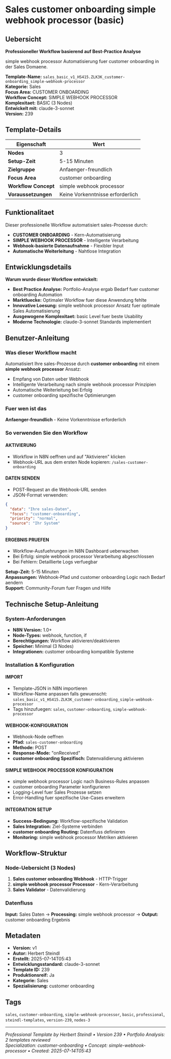 # Sales customer onboarding simple webhook processor (basic)

## Uebersicht

**Professioneller Workflow basierend auf Best-Practice Analyse**

simple webhook processor Automatisierung fuer customer onboarding in der Sales Domaene.

**Template-Name:** `sales_basic_v1_HS415.ZLK3K_customer-onboarding_simple-webhook-processor`  
**Kategorie:** Sales  
**Focus Area:** CUSTOMER ONBOARDING  
**Workflow Concept:** SIMPLE WEBHOOK PROCESSOR  
**Komplexitaet:** BASIC (3 Nodes)  
**Entwickelt mit:** claude-3-sonnet  
**Version:** 239

## Template-Details

| **Eigenschaft** | **Wert** |
|------------------|----------|
| **Nodes** | 3 |
| **Setup-Zeit** | 5-15 Minuten |
| **Zielgruppe** | Anfaenger-freundlich |
| **Focus Area** | customer onboarding |
| **Workflow Concept** | simple webhook processor |
| **Voraussetzungen** | Keine Vorkenntnisse erforderlich |

## Funktionalitaet

Dieser professionelle Workflow automatisiert sales-Prozesse durch:
- **CUSTOMER ONBOARDING** - Kern-Automatisierung
- **SIMPLE WEBHOOK PROCESSOR** - Intelligente Verarbeitung
- **Webhook-basierte Datenaufnahme** - Flexibler Input
- **Automatische Weiterleitung** - Nahtlose Integration



## Entwicklungsdetails

**Warum wurde dieser Workflow entwickelt:**
- **Best Practice Analyse:** Portfolio-Analyse ergab Bedarf fuer customer onboarding Automation
- **Marktluecke:** Optimaler Workflow fuer diese Anwendung fehlte
- **Innovative Loesung:** simple webhook processor Ansatz fuer optimale Sales Automatisierung
- **Ausgewogene Komplexitaet:** basic Level fuer beste Usability
- **Moderne Technologie:** claude-3-sonnet Standards implementiert

## Benutzer-Anleitung

### Was dieser Workflow macht
Automatisiert Ihre sales-Prozesse durch **customer onboarding** mit einem **simple webhook processor** Ansatz:
- Empfang von Daten ueber Webhook
- Intelligente Verarbeitung nach simple webhook processor Prinzipien
- Automatische Weiterleitung bei Erfolg
- customer onboarding spezifische Optimierungen

### Fuer wen ist das
**Anfaenger-freundlich** - Keine Vorkenntnisse erforderlich

### So verwenden Sie den Workflow

#### AKTIVIERUNG
- Workflow in N8N oeffnen und auf "Aktivieren" klicken
- Webhook-URL aus dem ersten Node kopieren: `/sales-customer-onboarding`

#### DATEN SENDEN
- POST-Request an die Webhook-URL senden
- JSON-Format verwenden:
```json
{
  "data": "Ihre sales-Daten",
  "focus": "customer-onboarding",
  "priority": "normal",
  "source": "Ihr System"
}
```

#### ERGEBNIS PRUEFEN
- Workflow-Ausfuehrungen im N8N Dashboard ueberwachen
- Bei Erfolg: simple webhook processor Verarbeitung abgeschlossen
- Bei Fehlern: Detaillierte Logs verfuegbar

**Setup-Zeit:** 5-15 Minuten  
**Anpassungen:** Webhook-Pfad und customer onboarding Logic nach Bedarf aendern  
**Support:** Community-Forum fuer Fragen und Hilfe

## Technische Setup-Anleitung

### System-Anforderungen
- **N8N Version:** 1.0+ 
- **Node-Types:** webhook, function, if
- **Berechtigungen:** Workflow aktivieren/deaktivieren
- **Speicher:** Minimal (3 Nodes)
- **Integrationen:** customer onboarding kompatible Systeme

### Installation & Konfiguration

#### IMPORT
- Template-JSON in N8N importieren
- Workflow-Name anpassen falls gewuenscht: `sales_basic_v1_HS415.ZLK3K_customer-onboarding_simple-webhook-processor`
- Tags hinzufuegen: `sales`, `customer-onboarding`, `simple-webhook-processor`

#### WEBHOOK-KONFIGURATION
- Webhook-Node oeffnen
- **Pfad:** `sales-customer-onboarding`
- **Methode:** POST
- **Response-Mode:** "onReceived"
- **customer onboarding Spezifisch:** Datenvalidierung aktivieren

#### SIMPLE WEBHOOK PROCESSOR KONFIGURATION
- simple webhook processor Logic nach Business-Rules anpassen
- customer onboarding Parameter konfigurieren
- Logging-Level fuer Sales Prozesse setzen
- Error-Handling fuer spezifische Use-Cases erweitern

#### INTEGRATION SETUP
- **Success-Bedingung:** Workflow-spezifische Validation
- **Sales Integration:** Ziel-Systeme verbinden
- **customer onboarding Routing:** Datenfluss definieren
- **Monitoring:** simple webhook processor Metriken aktivieren

## Workflow-Struktur

### Node-Uebersicht (3 Nodes)

1. **Sales customer onboarding Webhook** - HTTP-Trigger
2. **simple webhook processor Processor** - Kern-Verarbeitung
3. **Sales Validator** - Datenvalidierung








### Datenfluss
**Input:** Sales Daten -> **Processing:** simple webhook processor -> **Output:** customer onboarding Ergebnis

## Metadaten

- **Version:** v1
- **Autor:** Herbert Steindl
- **Erstellt:** 2025-07-14T05:43
- **Entwicklungsstandard:** claude-3-sonnet
- **Template ID:** 239
- **Produktionsreif:** Ja
- **Kategorie:** Sales
- **Spezialisierung:** customer onboarding

## Tags

`sales`, `customer-onboarding`, `simple-webhook-processor`, `basic`, `professional`, `steindl-templates`, `version-239`, `nodes-3`

---

*Professional Template by Herbert Steindl • Version 239 • Portfolio Analysis: 2 templates reviewed*  
*Specialization: customer-onboarding • Concept: simple-webhook-processor • Created: 2025-07-14T05:43*